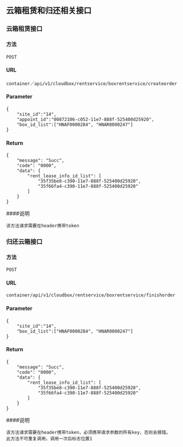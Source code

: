## 云箱租赁和归还相关接口

### 云箱租赁接口
#### 方法
`POST`

#### URL

`container／api/v1/cloudbox/rentservice/boxrentservice/createorder`

#### Parameter

```
{
	"site_id":"14",
	"appoint_id":"00872106-c052-11e7-888f-525400d25920",
	"box_id_list":["HNAF0000284", "HNAR0000247"]
}
```

#### Return

```
{
    "message": "Succ",
    "code": "0000",
    "data": {
        "rent_lease_info_id_list": [
            "35f35be8-c390-11e7-888f-525400d25920",
            "35f66fa4-c390-11e7-888f-525400d25920"
        ]
    }
}
```
####说明
```
该方法请求需要在header携带token
```
### 归还云箱接口
#### 方法
`POST`

#### URL

`container/api/v1/cloudbox/rentservice/boxrentservice/finishorder`

#### Parameter

```
{
	"site_id":"14",
	"box_id_list":["HNAF0000284", "HNAR0000247"]
}
```

#### Return

```
{
    "message": "Succ",
    "code": "0000",
    "data": {
        "rent_lease_info_id_list": [
            "35f35be8-c390-11e7-888f-525400d25920",
            "35f66fa4-c390-11e7-888f-525400d25920"
        ]
    }
}
```
####说明
```
该方法请求需要在header携带token，必须携带请求参数的所有key，否则会报错。
此方法不可重复调用，调用一次后标志位置1
```